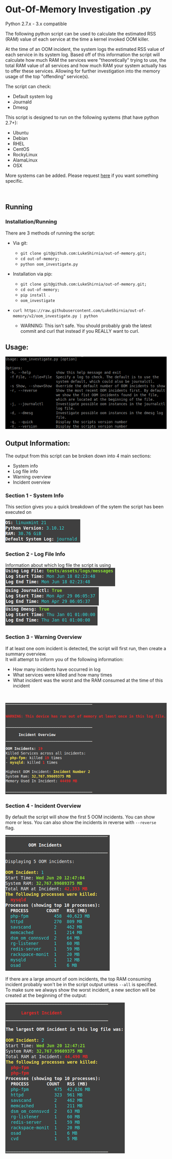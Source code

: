 # Out-Of-Memory Investigation .py
  
  
Python 2.7.x - 3.x compatible  


The following python script can be used to calculate the estimated RSS (RAM) value of each service at the time a kernel invoked OOM killer.

At the time of an OOM incident, the system logs the estimated RSS value of each service in its system log. Based off of this information the script will calculate how much RAM the services were "theoretically" trying to use, the total RAM value of all services and how much RAM your system actually has to offer these services. Allowing for further investigation into the memory usage of the top "offending" service(s).


The script can check:

- Default system log
- Journald
- Dmesg

This script is designed to run on the following systems (that have python 2.7+):

- Ubuntu
- Debian
- RHEL
- CentOS
- RockyLinux
- AlamaLinux
- OSX

More systems can be added. Please request [here](https://github.com/LukeShirnia/out-of-memory/issues/new) if you want something specific. 

<br />

##  Running

### Installation/Running
There are 3 methods of running the script:

- Via git:
  -  `git clone git@github.com:LukeShirnia/out-of-memory.git;`
  -  `cd out-of-memory;`
  -  `python oom_investigate.py`

- Installation via pip:
  -  `git clone git@github.com:LukeShirnia/out-of-memory.git;`
  -  `cd out-of-memory;`
  -  `pip install .`
  -  `oom_investigate`

- `curl https://raw.githubusercontent.com/LukeShirnia/out-of-memory/v2/oom_investigate.py | python`
  - WARNING: This isn't safe. You should probably grab the latest commit and curl that instead if you REALLY want to curl.


## Usage:


![help.png output](docs/images/help.png)


## Output Information:

The output from this script can be broken down into 4 main sections:
- System info
- Log file info
- Warning overview
- Incident overview

### Section 1 - System Info
This section gives you a quick breakdown of the sytem the script has been executed on
<br />

![systeminfo.png output](docs/images/systeminfo.png)


### Section 2 - Log File Info
Information about which log file the script is using
<br />
![logfileinfolog.png output](docs/images/logfileinfolog.png)  
![logfileinfo.png output](docs/images/logfileinfo.png)  
![logfileinfodmesg.png output](docs/images/logfileinfodmesg.png)  

### Section 3 - Warning Overview
If at least one oom incident is detected, the script will first run, then create a summary overview.  
It will attempt to inform you of the following information:
- How many incidents have occurred in log
- What services were killed and how many times
- What incident was the worst and the RAM consumed at the time of this incident

</br>


![warningoverview.png output](docs/images/warningoverview.png)


### Section 4 - Incident Overview
By default the script will show the first 5 OOM incidents. You can show more or less. You can also show the incidents in reverse with `--reverse` flag.  

![exampleincident.png output](docs/images/exampleincident.png)


If there are a large amount of oom incidents, the top RAM consuming incident probably won't be in the script output unless `--all` is specified.  
To make sure we always show the worst incident, a new section will be created at the beginning of the output:


![highestincident.png output](docs/images/highestincident.png)

